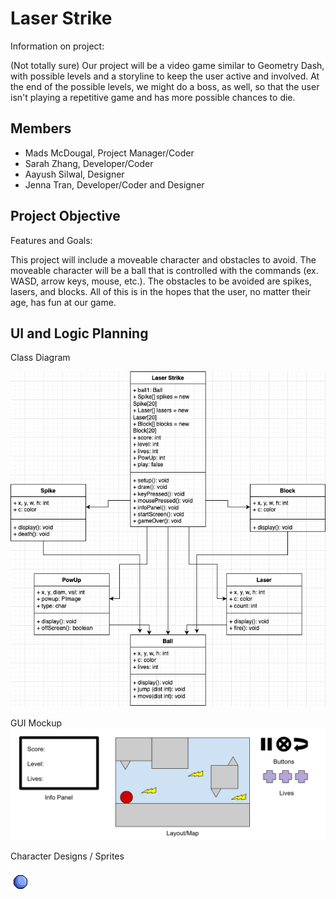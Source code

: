 # Laser Strike
Information on project:

(Not totally sure) Our project will be a video game similar to Geometry Dash, with possible levels and a storyline to keep the user active and involved. At the end of the possible levels, we might do a boss, as well, so that the user isn't playing a repetitive game and has more possible chances to die. 

## Members
* Mads McDougal, Project Manager/Coder
* Sarah Zhang, Developer/Coder
* Aayush Silwal, Designer
* Jenna Tran, Developer/Coder and Designer

## Project Objective
Features and Goals:

This project will include a moveable character and obstacles to avoid. The moveable character will be a ball that is controlled with the commands (ex. WASD, arrow keys, mouse, etc.). The obstacles to be avoided are spikes, lasers, and blocks. All of this is in the hopes that the user, no matter their age, has fun at our game.

## UI and Logic Planning
Class Diagram

![Class Diagram](https://github.com/olmpyia/GroupProject/blob/main/images/LaserStrike.drawio.png?raw=true)

GUI Mockup
![GUI Mockups](https://github.com/olmpyia/GroupProject/blob/main/images/Mockup.png?raw=true)

Character Designs / Sprites

![character sprites](https://github.com/olmpyia/GroupProject/blob/main/images/Ball.png?raw=true)
